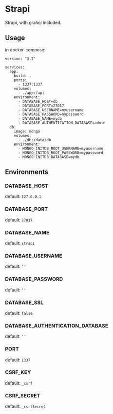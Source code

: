 # Strapi

Strapi, with grahql included.

## Usage
in docker-compose:
```
version: "3.7"

services:
  app:
    build: .
    ports:
      - 1337:1337
    volumes:
      - ./app:/api
    environment:
      - DATABASE_HOST=db
      - DATABASE_PORT=27017
      - DATABASE_USERNAME=myusername
      - DATABASE_PASSWORD=mypassword
      - DATABASE_NAME=mydb
      - DATABASE_AUTHENTICATION_DATABASE=admin
  db:
    image: mongo
    volumes:
      - ./db:/data/db
    environment:
      - MONGO_INITDB_ROOT_USERNAME=myusername
      - MONGO_INITDB_ROOT_PASSWORD=mypassword
      - MONGO_INITDB_DATABASE=mydb
```

## Environments

### DATABASE_HOST
default: `127.0.0.1`

### DATABASE_PORT
default: `27017`

### DATABASE_NAME
default: `strapi`

### DATABASE_USERNAME
default: `''`

### DATABASE_PASSWORD
default: `''`

### DATABASE_SSL
default: `false`

### DATABASE_AUTHENTICATION_DATABASE
default: `''`

### PORT
default: `1337`

### CSRF_KEY
default: `_csrf`

### CSRF_SECRET
default: `_csrfSecret`

